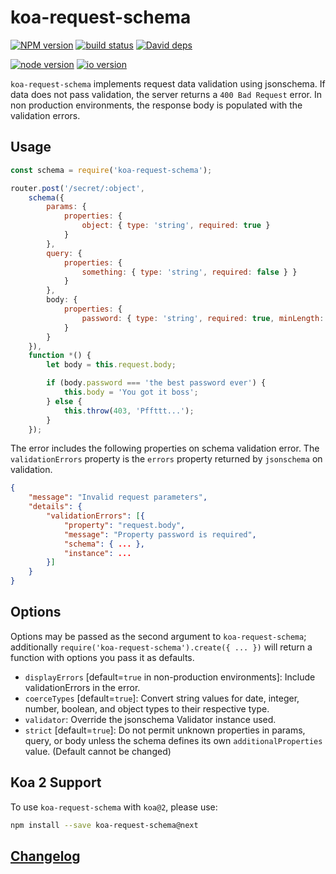 koa-request-schema
=============

[![NPM version][npm-image]][npm-url]
[![build status][travis-image]][travis-url]
[![David deps][david-image]][david-url]

[![node version][node-image]][node-url]
[![io version][io-image]][node-url]

[npm-image]: https://img.shields.io/npm/v/koa-request-schema.svg?style=flat-square
[npm-url]: https://npmjs.org/package/koa-request-schema
[travis-image]: https://img.shields.io/travis/dantman/koa-request-schema.svg?style=flat-square
[travis-url]: https://travis-ci.org/dantman/koa-request-schema
[david-image]: https://img.shields.io/david/dantman/koa-request-schema.svg?style=flat-square
[david-url]: https://david-dm.org/dantman/koa-request-schema
[node-image]: https://img.shields.io/badge/node.js-%3E=_0.11.9-green.svg?style=flat-square
[node-url]: http://nodejs.org
[io-image]: https://img.shields.io/badge/io.js-%3E=_1.0-yellow.svg?style=flat-square
[io-url]: https://iojs.org


`koa-request-schema` implements request data validation using jsonschema. If data does not pass validation, the server returns a `400 Bad Request` error. In non production environments, the response body is populated with the validation errors.


Usage
-----

```js
const schema = require('koa-request-schema');

router.post('/secret/:object',
	schema({
		params: {
			properties: {
				object: { type: 'string', required: true }
			}
		},
		query: {
			properties: {
				something: { type: 'string', required: false } }
			}
		},
		body: {
			properties: {
				password: { type: 'string', required: true, minLength: 10 }
			}
		}
	}),
	function *() {
		let body = this.request.body;

		if (body.password === 'the best password ever') {
			this.body = 'You got it boss';
		} else {
			this.throw(403, 'Pffttt...');
		}
	});
```

The error includes the following properties on schema validation error. The `validationErrors` property is the `errors` property returned by `jsonschema` on validation.

```json
{
	"message": "Invalid request parameters",
	"details": {
		"validationErrors": [{
			"property": "request.body",
			"message": "Property password is required",
			"schema": { ... },
			"instance": ...
		}]
	}
}
```

Options
-------

Options may be passed as the second argument to `koa-request-schema`; additionally `require('koa-request-schema').create({ ... })` will return a function with options you pass it as defaults.

* `displayErrors` [default=`true` in non-production environments]: Include validationErrors in the error.
* `coerceTypes` [default=`true`]: Convert string values for date, integer, number, boolean, and object types to their respective type.
* `validator`: Override the jsonschema Validator instance used.
* `strict` [default=`true`]: Do not permit unknown properties in params, query, or body unless the schema defines its own `additionalProperties` value. (Default cannot be changed)

Koa 2 Support
-------------
To use `koa-request-schema` with `koa@2`, please use:
```sh
npm install --save koa-request-schema@next
```

[Changelog](./history.md)
-------------------------